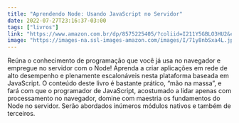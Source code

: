 ```yaml
---
title: "Aprendendo Node: Usando JavaScript no Servidor"
date: 2022-07-27T23:16:37-03:00
tags: ["livros"]
link: "https://www.amazon.com.br/dp/8575225405/?coliid=I211Y5GBLO3HU2&colid=BR9TUXZXK6MP&psc=1&ref_=lv_ov_lig_dp_it"
image: "https://images-na.ssl-images-amazon.com/images/I/71y8nbSxa4L.jpg"
---
```

Reúna o conhecimento de programação que você já usa no navegador e empregue no servidor com o Node! Aprenda a criar aplicações em rede de alto desempenho e plenamente escalonáveis nesta plataforma baseada em JavaScript. O conteúdo deste livro é bastante prático, “mão na massa”, e fará com que o programador de JavaScript, acostumado a lidar apenas com processamento no navegador, domine com maestria os fundamentos do Node no servidor. Serão abordados inúmeros módulos nativos e também de terceiros.
